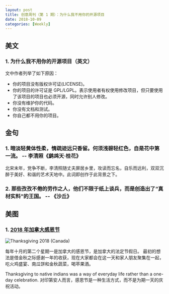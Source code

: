 ```yaml
---
layout: post
title: 创意周刊（第 1 期）：为什么我不用你的开源项目
date: 2018-10-09
categories: [Weekly]
---
```


## 美文

### 1. 为什么我不用你的开源项目（英文）

文中作者列举了如下原因：

- 你的项目没有版权许可证(LICENSE)。
- 你的项目的许可证是 GPL/LGPL。表示使用者有权使用修改项目，但只要使用了该项目的项目也必须开源，同时允许别人修改。
- 你没有维护你的代码。
- 你没有文档和测试。
- 你自己都不用你的项目。

## 金句

### 1. 暗淡轻黄体性柔，情疏迹远只香留。何须浅碧轻红色，自是花中第一流。 -- 李清照《鹧鸪天·桂花》

北宋末年，党争不断，李清照随丈夫屏居乡里，攻读而忘名，自乐而远利，双双沉醉于美好、和谐的艺术天地中。此词即创作于此背景之下。

### 2. 那些孜孜不倦的劳作之人，他们不限于纸上谈兵，而是创造出了“真材实料”的王国。 -- 《沙丘》

## 美图

### 1. [2018 年加拿大感恩节](https://www.google.com/doodles/thanksgiving-2018-canada)

![Thanksgiving 2018 (Canada)](https://www.google.com/logos/doodles/2018/thanksgiving-2018-canada-5162723468902400.3-2x.png)

每年十月的第二个星期一是加拿大的感恩节，是加拿大的法定节假日。
最初的想法是借金秋之际感谢一年的收获，现在大家都会在这一天和家人朋友聚集在一起，吃火鸡盛宴、南瓜饼和金秋蔬菜，喝苹果酒。

Thanksgiving to native indians was a way of everyday life rather than a one-day celebration.
对印第安人而言，感恩节是一种生活方式，而不是为期一天的庆祝活动。
